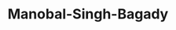 ---
title: Manobal-Singh-Bagady
github: https://github.com/Manobal-Singh-Bagady
mode: dark
transition: 1s
score: 80.1
archetype:
- Stats and Metrics
- Badges | Tags | Icons
- Little Bit of Everything
---